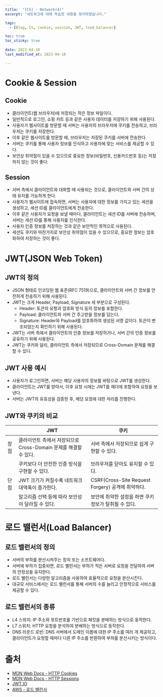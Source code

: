 ```yaml
---
title:  "[CS] - Network(4)"
excerpt: "네트워크에 대해 학습한 내용을 정리하였습니다."

tags:
  - [Blog, CS, cookie, session, JWT, load_balancer]

toc: true
toc_sticky: true
 
date: 2023-04-10
last_modified_at: 2023-04-10

---
```


# Cookie & Session

## Cookie

-   클라이언트(웹 브라우저)에 저장되는 작은 정보 파일이다.
-   일반적으로 로그인, 쇼핑 카트 등과 같은 사용자 데이터를 저장하기 위해 사용된다.
-   사용자가 웹사이트를 방문할 때 서버는 사용자의 브라우저에 쿠키를 전송하고, 브라우저는 쿠키를 저장한다.
-   이후 같은 웹사이트를 방문할 때, 브라우저는 저장된 쿠키를 서버에 전송한다.
-   서버는 쿠키를 통해 사용자 정보를 인식하고 사용자에 맞는 서비스를 제공할 수 있다.
-   보안상 취약점이 있을 수 있으므로 중요한 정보(비밀번호, 신용카드번호 등)는 저장하지 않는 것이 좋다.

## Session

-   서버 측에서 클라이언트와 대화할 때 사용되는 것으로, 클라이언트와 서버 간의 상태 유지를 가능하게 한다.
-   사용자가 웹사이트에 접속하면, 서버는 사용자에 대한 정보를 가지고 있는 세션을 생성하고, 세션 ID를 클라이언트에게 전송한다.
-   이후 같은 사용자가 요청을 보낼 때마다, 클라이언트는 세션 ID를 서버에 전송하며, 서버는 세션 ID를 통해 사용자를 인식한다.
-   사용자 인증 정보를 저장하는 것과 같은 보안적인 목적으로 사용된다.
-   세션도 쿠키와 마찬가지로 보안상 취약점이 있을 수 있으므로, 중요한 정보는 암호화하여 저장하는 것이 좋다.

# JWT(JSON Web Token)

## JWT의 정의

-   JSON 형태로 인코딩된 웹 표준(RFC 7519)으로, 클라이언트와 서버 간 정보를 안전하게 전송하기 위해 사용된다.
-   JWT는 크게 Header, Payload, Signature 세 부분으로 구성된다.
    -   Header: 토큰의 유형과 암호화 방식 등의 정보를 포함한다.
    -   Payload: 클라이언트와 서버 간 주고받을 정보를 담는다.
    -   Signature: Header와 Payload를 암호화하여 생성된 서명 값이다. 토큰이 변조되었는지 확인하기 위해 사용된다.
-   JWT는 서버 측에서 클라이언트의 인증 정보를 저장하거나, 서버 간의 인증 정보를 공유하기 위해 사용된다.
-   JWT는 쿠키와 달리, 클라이언트 측에서 저장되므로 Cross-Domain 문제를 해결할 수 있다.

## JWT 사용 예시

-   사용자가 로그인하면, 서버는 해당 사용자의 정보를 바탕으로 JWT를 생성한다.
-   클라이언트는 JWT를 받아서, 이후 요청 시에는 JWT를 헤더에 포함하여 요청을 보낸다.
-   서버는 JWT의 유효성을 검증한 후, 해당 요청에 대한 처리를 진행한다.

## JWT와 쿠키의 비교

|      | JWT                               | 쿠키                                          |
|------|----------------------------------|----------------------------------------------|
| 장점 | 클라이언트 측에서 저장되므로 Cross-Domain 문제를 해결할 수 있다. | 서버 측에서 저장되므로 쉽게 구현할 수 있다. |
|      | 쿠키보다 더 안전한 인증 방식을 구현할 수 있다.                   | 브라우저를 닫아도 유지할 수 있다.              |
| 단점 | JWT 크기가 커질수록 네트워크 대역폭이 증가한다.                   | CSRF(Cross-Site Request Forgery) 공격에 취약하다.     |
|      | 알고리즘 선택 등에 따라 보안성이 달라질 수 있다.                 | 보안에 취약한 설정을 하면 쿠키 정보가 탈취될 수 있다. |


# 로드 밸런서(Load Balancer)

## 로드 밸런서의 정의

-   서버의 부하를 분산시켜주는 장치 또는 소프트웨어다.
-   서버에 부하가 집중되면, 로드 밸런서는 부하가 적은 서버로 요청을 전달하여 서버의 안정성을 유지한다.
-   로드 밸런서는 다양한 알고리즘을 사용하여 효율적으로 요청을 분산시킨다.
-   대규모 서비스에서는 로드 밸런서를 통해 서버의 수를 늘리고 안정적으로 서비스를 제공할 수 있다.

## 로드 밸런서의 종류

-   L4 스위치: IP 주소와 포트번호를 기반으로 패킷을 분배하는 방식으로 동작한다.
-   L7 스위치: HTTP 요청을 분석하여 분배하는 방식으로 동작한다.
-   DNS 라운드 로빈: DNS 서버에서 도메인 이름에 대한 IP 주소를 여러 개 제공하고, 클라이언트가 요청할 때마다 다른 IP 주소를 반환하여 부하를 분산시키는 방식이다.


# 출처

-   [MDN Web Docs - HTTP Cookies](https://developer.mozilla.org/en-US/docs/Web/HTTP/Cookies)
-   [MDN Web Docs - HTTP Sessions](https://developer.mozilla.org/en-US/docs/Web/HTTP/Session)
- [JWT.IO](https://jwt.io/introduction/)
-   [AWS - 로드 밸런서](https://aws.amazon.com/ko/)
